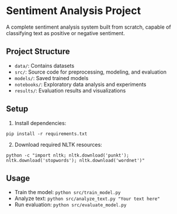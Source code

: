 # Sentiment Analysis Project

A complete sentiment analysis system built from scratch, capable of classifying text as positive or negative sentiment.

## Project Structure
- `data/`: Contains datasets
- `src/`: Source code for preprocessing, modeling, and evaluation
- `models/`: Saved trained models
- `notebooks/`: Exploratory data analysis and experiments
- `results/`: Evaluation results and visualizations

## Setup
1. Install dependencies:
```
pip install -r requirements.txt
```

2. Download required NLTK resources:
```
python -c "import nltk; nltk.download('punkt'); nltk.download('stopwords'); nltk.download('wordnet')"
```

## Usage
- Train the model: `python src/train_model.py`
- Analyze text: `python src/analyze_text.py "Your text here"`
- Run evaluation: `python src/evaluate_model.py`
